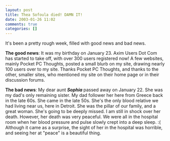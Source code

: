 ```yaml
---
layout: post
title: Thea Sofoula died! DAMN IT!
date: 2003-01-26 11:02
comments: true
categories: []
---
```

It's been a pretty rough week, filled with good news and bad news.

<b>The good news</b>: It was my birthday on January 23. Axim Users Dot Com has started to take off, with over 300 users registered now! A few websites, mainly Pocket PC Thoughts, posted a small blurb on my site, drawing nearly 100 users over to my site. Thanks Pocket PC Thoughts, and thanks to the other, smaller sites, who mentioned my site on their home page or in their discussion forums.

<b>The bad news</b>: My dear aunt <b><i>Sophia </i></b>passed away on January 22. She was my dad's only remaining sister. My dad follower her here from Greece back in the late 60s. She came in the late 50s. She's the only blood relative we had living near us, here in Detroit. She was the pillar of our family, and a great woman. She's going to be deeply missed. I am still in shock over her death. However, her death was very peaceful. We were all in the hospital room when her blood pressure and pulse slowly crept into a deep sleep. :( Although it came as a surprise, the sight of her in the hospital was horrible, and seeing her at "peace" is a beautiful thing.
